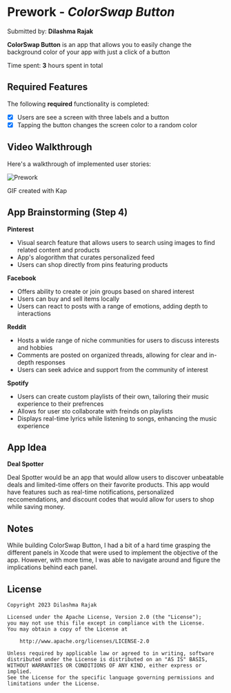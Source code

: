 # Prework - *ColorSwap Button*

Submitted by: **Dilashma Rajak**

**ColorSwap Button** is an app that allows you to easily change the background color of your app with just a click of a button

Time spent: **3** hours spent in total

## Required Features

The following **required** functionality is completed:

- [x] Users are see a screen with three labels and a button
- [x] Tapping the button changes the screen color to a random color
 
## Video Walkthrough

Here's a walkthrough of implemented user stories:

![Prework](https://github.com/Dilashmar/Codepath-IOS101-Prework/assets/108285809/848943fc-0d32-4acf-aa48-4996a4c64343)

<!-- Replace this with whatever GIF tool you used! -->
GIF created with Kap
<!-- Recommended tools:
[Kap](https://getkap.co/) for macOS
[ScreenToGif](https://www.screentogif.com/) for Windows
[peek](https://github.com/phw/peek) for Linux. -->

## App Brainstorming (Step 4)

**Pinterest**

* Visual search feature that allows users to search using images to find related content and products
* App's alogorithm that curates personalized feed
* Users can shop directly from pins featuring products

**Facebook**

* Offers ability to create or join groups based on shared interest
* Users can buy and sell items locally
* Users can react to posts with a range of emotions, adding depth to interactions

**Reddit**

* Hosts a wide range of niche communities for users to discuss interests and hobbies
* Comments are posted on organized threads, allowing for clear and in-depth responses
* Users can seek advice and support from the community of interest

**Spotify**

* Users can create custom playlists of their own, tailoring their music experience to their prefrences
* Allows for user sto collaborate with freinds on playlists
* Displays real-time lyrics while listening to songs, enhancing the music experience

## App Idea

**Deal Spotter**

Deal Spotter would be an app that would allow users to discover unbeatable deals and limited-time offers on their favorite products. This app would have features such as real-time notifications, personalized reccomendations, and discount codes that would allow for users to shop while saving money.

## Notes

While building ColorSwap Button, I had a bit of a hard time grasping the different panels in Xcode that were used to implement the objective of the app. However, with more time, I was able to navigate around and figure the implications behind each panel.

## License

    Copyright 2023 Dilashma Rajak

    Licensed under the Apache License, Version 2.0 (the "License");
    you may not use this file except in compliance with the License.
    You may obtain a copy of the License at

        http://www.apache.org/licenses/LICENSE-2.0

    Unless required by applicable law or agreed to in writing, software
    distributed under the License is distributed on an "AS IS" BASIS,
    WITHOUT WARRANTIES OR CONDITIONS OF ANY KIND, either express or implied.
    See the License for the specific language governing permissions and
    limitations under the License.

